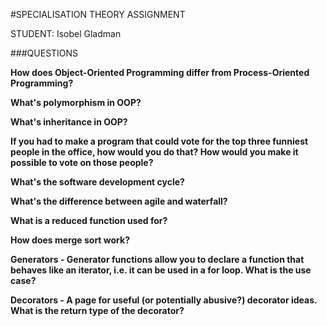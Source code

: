 #SPECIALISATION THEORY ASSIGNMENT

STUDENT: Isobel Gladman

###QUESTIONS

**How does Object-Oriented Programming differ from Process-Oriented Programming?**

**What's polymorphism in OOP?**

**What's inheritance in OOP?**

**If you had to make a program that could vote for the top three funniest people in the office, how would you do that? How would you make it possible to vote on those people?**

**What's the software development cycle?**

**What's the difference between agile and waterfall?**

**What is a reduced function used for?**

**How does merge sort work?**

**Generators - Generator functions allow you to declare a function that behaves like an iterator, i.e. it can be used in a for loop. What is the use case?**

**Decorators - A page for useful (or potentially abusive?) decorator ideas. What is the return type of the decorator?**
